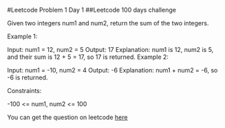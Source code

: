 #Leetcode Problem 1 Day 1
##Leetcode 100 days challenge

Given two integers num1 and num2, return the sum of the two integers.

Example 1:

Input: num1 = 12, num2 = 5
Output: 17
Explanation: num1 is 12, num2 is 5, and their sum is 12 + 5 = 17, so 17 is returned.
Example 2:

Input: num1 = -10, num2 = 4
Output: -6
Explanation: num1 + num2 = -6, so -6 is returned.

Constraints:

-100 <= num1, num2 <= 100

You can get the question on leetcode [here](https://leetcode.com/problems/add-two-integers/description/)
